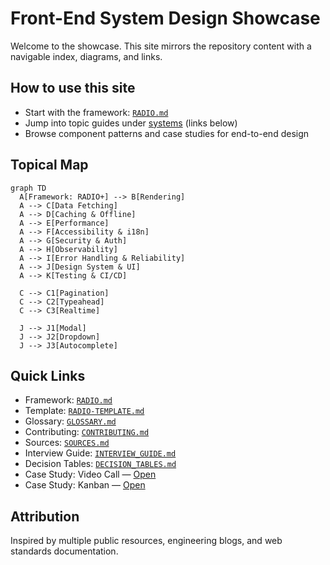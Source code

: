 # Front-End System Design Showcase

Welcome to the showcase. This site mirrors the repository content with a navigable index, diagrams, and links.

## How to use this site
- Start with the framework: [`RADIO.md`](./RADIO.md)
- Jump into topic guides under [systems](../systems/) (links below)
- Browse component patterns and case studies for end-to-end design

## Topical Map

```mermaid
graph TD
  A[Framework: RADIO+] --> B[Rendering]
  A --> C[Data Fetching]
  A --> D[Caching & Offline]
  A --> E[Performance]
  A --> F[Accessibility & i18n]
  A --> G[Security & Auth]
  A --> H[Observability]
  A --> I[Error Handling & Reliability]
  A --> J[Design System & UI]
  A --> K[Testing & CI/CD]

  C --> C1[Pagination]
  C --> C2[Typeahead]
  C --> C3[Realtime]

  J --> J1[Modal]
  J --> J2[Dropdown]
  J --> J3[Autocomplete]
```

## Quick Links
- Framework: [`RADIO.md`](./RADIO.md)
- Template: [`RADIO-TEMPLATE.md`](./RADIO-TEMPLATE.md)
- Glossary: [`GLOSSARY.md`](./GLOSSARY.md)
- Contributing: [`CONTRIBUTING.md`](./CONTRIBUTING.md)
- Sources: [`SOURCES.md`](./SOURCES.md)
- Interview Guide: [`INTERVIEW_GUIDE.md`](./INTERVIEW_GUIDE.md)
- Decision Tables: [`DECISION_TABLES.md`](./DECISION_TABLES.md)
- Case Study: Video Call — [Open](../case-studies/video-call/README.md)
- Case Study: Kanban — [Open](../case-studies/kanban/README.md)

## Attribution
Inspired by multiple public resources, engineering blogs, and web standards documentation.


